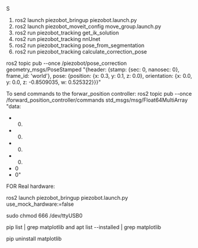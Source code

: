 S

1. ros2 launch piezobot_bringup piezobot.launch.py 
2. ros2 launch piezobot_moveit_config move_group.launch.py
3. ros2 run piezobot_tracking get_ik_solution
4. ros2 run piezobot_tracking nnUnet 
5. ros2 run piezobot_tracking pose_from_segmentation
6. ros2 run piezobot_tracking calculate_correction_pose 






ros2 topic pub --once /piezobot/pose_correction geometry_msgs/PoseStamped "{header: {stamp: {sec: 0, nanosec: 0}, frame_id: 'world'}, pose: {position: {x: 0.3, y: 0.1, z: 0.0}, orientation: {x: 0.0, y: 0.0, z: -0.8509035, w: 0.525322}}}"



To send commands to the forwar_position controller: 
ros2 topic pub --once /forward_position_controller/commands std_msgs/msg/Float64MultiArray "data:
- 0.
- 0.
- 0.
- 0.
- 0
- 0"

FOR Real hardware:

ros2 launch piezobot_bringup piezobot.launch.py use_mock_hardware:=false

sudo chmod 666 /dev/ttyUSB0



pip list | grep matplotlib and apt list --installed | grep matplotlib
<!-- apt remove python3-matplotlib -->
pip uninstall matplotlib